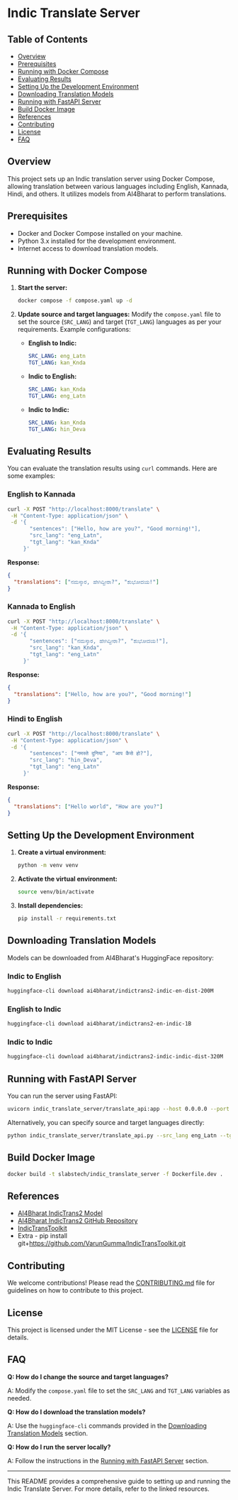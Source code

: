 # Indic Translate Server

## Table of Contents

- [Overview](#overview)
- [Prerequisites](#prerequisites)
- [Running with Docker Compose](#running-with-docker-compose)
- [Evaluating Results](#evaluating-results)
- [Setting Up the Development Environment](#setting-up-the-development-environment)
- [Downloading Translation Models](#downloading-translation-models)
- [Running with FastAPI Server](#running-with-fastapi-server)
- [Build Docker Image](#build-docker-image)
- [References](#references)
- [Contributing](#contributing)
- [License](#license)
- [FAQ](#faq)

## Overview

This project sets up an Indic translation server using Docker Compose, allowing translation between various languages including English, Kannada, Hindi, and others. It utilizes models from AI4Bharat to perform translations.

## Prerequisites

- Docker and Docker Compose installed on your machine.
- Python 3.x installed for the development environment.
- Internet access to download translation models.

## Running with Docker Compose

1. **Start the server:**
   ```bash
   docker compose -f compose.yaml up -d
   ```

2. **Update source and target languages:**
   Modify the `compose.yaml` file to set the source (`SRC_LANG`) and target (`TGT_LANG`) languages as per your requirements. Example configurations:
   - **English to Indic:**
     ```yaml
     SRC_LANG: eng_Latn
     TGT_LANG: kan_Knda
     ```
   - **Indic to English:**
     ```yaml
     SRC_LANG: kan_Knda
     TGT_LANG: eng_Latn
     ```
   - **Indic to Indic:**
     ```yaml
     SRC_LANG: kan_Knda
     TGT_LANG: hin_Deva
     ```

## Evaluating Results

You can evaluate the translation results using `curl` commands. Here are some examples:

### English to Kannada
```bash
curl -X POST "http://localhost:8000/translate" \
 -H "Content-Type: application/json" \
 -d '{
       "sentences": ["Hello, how are you?", "Good morning!"],
       "src_lang": "eng_Latn",
       "tgt_lang": "kan_Knda"
     }'
```

**Response:**
```json
{
  "translations": ["ನಮಸ್ಕಾರ, ಹೇಗಿದ್ದೀರಾ?", "ಶುಭೋದಯ!"]
}
```

### Kannada to English
```bash
curl -X POST "http://localhost:8000/translate" \
 -H "Content-Type: application/json" \
 -d '{
       "sentences": ["ನಮಸ್ಕಾರ, ಹೇಗಿದ್ದೀರಾ?", "ಶುಭೋದಯ!"],
       "src_lang": "kan_Knda",
       "tgt_lang": "eng_Latn"
     }'
```

**Response:**
```json
{
  "translations": ["Hello, how are you?", "Good morning!"]
}
```

### Hindi to English
```bash
curl -X POST "http://localhost:8000/translate" \
 -H "Content-Type: application/json" \
 -d '{
       "sentences": ["नमस्ते दुनिया", "आप कैसे हो?"],
       "src_lang": "hin_Deva",
       "tgt_lang": "eng_Latn"
     }'
```

**Response:**
```json
{
  "translations": ["Hello world", "How are you?"]
}
```

## Setting Up the Development Environment

1. **Create a virtual environment:**
   ```bash
   python -m venv venv
   ```

2. **Activate the virtual environment:**
   ```bash
   source venv/bin/activate
   ```

3. **Install dependencies:**
   ```bash
   pip install -r requirements.txt
   ```

## Downloading Translation Models

Models can be downloaded from AI4Bharat's HuggingFace repository:

### Indic to English
```bash
huggingface-cli download ai4bharat/indictrans2-indic-en-dist-200M
```

### English to Indic
```bash
huggingface-cli download ai4bharat/indictrans2-en-indic-1B
```

### Indic to Indic
```bash
huggingface-cli download ai4bharat/indictrans2-indic-indic-dist-320M
```

## Running with FastAPI Server

You can run the server using FastAPI:

```bash
uvicorn indic_translate_server/translate_api:app --host 0.0.0.0 --port 8000 --src_lang eng_Latn --tgt_lang kan_Knda
```

Alternatively, you can specify source and target languages directly:
```bash
python indic_translate_server/translate_api.py --src_lang eng_Latn --tgt_lang kan_Knda
```

## Build Docker Image
```bash
docker build -t slabstech/indic_translate_server -f Dockerfile.dev .
```

## References

- [AI4Bharat IndicTrans2 Model](https://huggingface.co/ai4bharat/indictrans2-indic-en-dist-200M)
- [AI4Bharat IndicTrans2 GitHub Repository](https://github.com/AI4Bharat/IndicTrans2/tree/main/huggingface_interface)
- [IndicTransToolkit](https://github.com/VarunGumma/IndicTransToolkit.git)
- Extra - pip install git+https://github.com/VarunGumma/IndicTransToolkit.git

## Contributing

We welcome contributions! Please read the [CONTRIBUTING.md](CONTRIBUTING.md) file for guidelines on how to contribute to this project.

## License

This project is licensed under the MIT License - see the [LICENSE](LICENSE) file for details.

## FAQ

**Q: How do I change the source and target languages?**

A: Modify the `compose.yaml` file to set the `SRC_LANG` and `TGT_LANG` variables as needed.

**Q: How do I download the translation models?**

A: Use the `huggingface-cli` commands provided in the [Downloading Translation Models](#downloading-translation-models) section.

**Q: How do I run the server locally?**

A: Follow the instructions in the [Running with FastAPI Server](#running-with-fastapi-server) section.

---

This README provides a comprehensive guide to setting up and running the Indic Translate Server. For more details, refer to the linked resources.